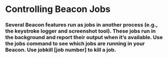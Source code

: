 # Controlling Beacon Jobs

### Several Beacon features run as jobs in another process (e.g., the keystroke logger and screenshot tool). These jobs run in the background and report their output when it’s available. Use the jobs command to see which jobs are running in your Beacon. Use jobkill [job number] to kill a job.

